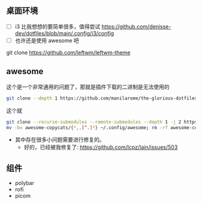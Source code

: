 ## 桌面环境
- [ ] i3 比我想想的要简单很多，值得尝试
https://github.com/denisse-dev/dotfiles/blob/main/.config/i3/config
- [ ] 也许还是使用 awesome 吧

git clone https://github.com/leftwm/leftwm-theme


## awesome
这个是一个非常通用的问题了，那就是插件下载的二进制是无法使用的

```sh
git clone --depth 1 https://github.com/manilarome/the-glorious-dotfiles/
```
这个就

```sh
git clone --recurse-submodules --remote-submodules --depth 1 -j 2 https://github.com/lcpz/awesome-copycats.git
mv -bv awesome-copycats/{*,.[^.]*} ~/.config/awesome; rm -rf awesome-copycats
```

- 其中存在很多小问题需要进行修复的。
  - 好的，已经被我修复了: https://github.com/lcpz/lain/issues/503

## 组件
- polybar
- rofi
- picom
